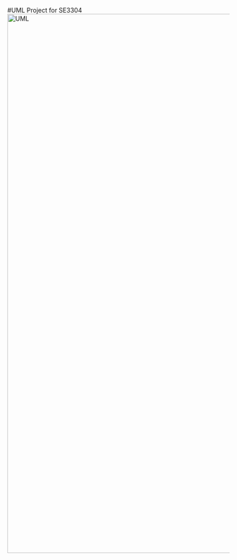 #UML Project for SE3304
<img width="1220" alt="UML" src="https://github.com/girayaksakal/IntToSE/assets/102882253/c9904a92-5499-40ad-9ca0-3ed0ce35ab8b">
